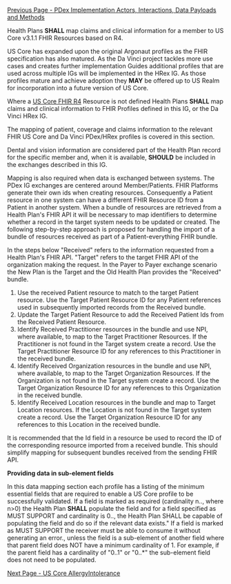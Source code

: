 [Previous Page - PDex Implementation Actors, Interactions, Data Payloads and Methods](PDexImplementationActorsInteractionsDataPayloadsandMethods.html)

Health Plans **SHALL** map claims and clinical information for a member to US Core v3.1.1 FHIR Resources based on R4.

US Core has expanded upon the original Argonaut profiles as the FHIR specification has also matured. As the Da Vinci project tackles more use cases and creates further implementation Guides additional profiles that are used across multiple IGs will be implemented in the HRex IG. As those profiles mature and achieve adoption they **MAY** be offered up to US Realm for incorporation into a future version of US Core.

Where a [US Core FHIR R4](https://www.hl7.org/fhir/us/core/index.html) Resource is not defined Health Plans **SHALL** map claims and clinical information to FHIR Profiles defined in this IG, or the Da Vinci HRex IG.

The mapping of patient, coverage and claims information to the relevant FHIR US Core and Da Vinci PDex/HRex profiles is covered in this section.

Dental and vision information are considered part of the Health Plan record for the specific member and, when it is available, **SHOULD** be included in the exchanges described in this IG.

Mapping is also required when data is exchanged between systems. The PDex IG exchanges are centered around Member/Patients. FHIR Platforms generate their own ids when creating resources. Consequently a Patient resource in one system can have a different FHIR Resource ID from a Patient in another system. When a bundle of resources are retrieved from a Health Plan's FHIR API it will be necessary to map identifiers to determine whether a record in the target system needs to be updated or created. The following step-by-step approach is proposed for handling the import of a bundle of resources received as part of a Patient-everything FHIR bundle.

In the steps below "Received" refers to the information requested from a Health Plan's FHIR API. "Target" refers to the target FHIR API of the organization making the request. In the Payer to Payer exchange scenario the New Plan is the Target and the Old Health Plan provides the "Received" bundle. 

1. Use the received Patient resource to match to the target Patient resource. Use the Target Patient Resource ID for any Patient references used in subsequently imported records from the Received bundle.
2. Update the Target Patient Resource to add the Received Patient Ids from the Received Patient Resource.
3. Identify Received Practitioner resources in the bundle and use NPI, where available, to map to the Target Practitioner Resources. If the Practitioner is not found in the Target system create a record. Use the Target Practitioner Resource ID for any references to this Practitioner in the received bundle.
4. Identify Received Organization resources in the bundle and use NPI, where available, to map to the Target Organization Resources. If the Organization is not found in the Target system create a record. Use the Target Organization Resource ID for any references to this Organization in the received bundle.
5. Identify Received Location resources in the bundle and map to Target Location resources. If the Location is not found in the Target system create a record. Use the Target Organization Resource ID for any references to this Location in the received bundle.

It is recommended that the Id field in a resource be used to record the ID of the corresponding resource imported from a received bundle. This should simplify mapping for subsequent bundles received from the sending FHIR API.

**Providing data in sub-element fields**

In this data mapping section each profile has a listing of the minimum essential fields that are required to enable a US Core profile to be successfully validated. If a field is marked as required (cardinality n.., where n>0) the Health Plan **SHALL** populate the field and for a field specified as MUST SUPPORT and cardinality is 0.., the Health Plan SHALL be capable of populating the field and do so if the relevant data exists." If a field is marked as MUST SUPPORT the receiver must be able to consume it without generating an error., unless the field is a sub-element of another field where that parent field does NOT have a minimum cardinality of 1. For example, if the parent field has a cardinality of "0..1" or "0..\*" the sub-element field does not need to be populated.




[Next Page - US Core AllergyIntolerance](USCoreAllergyIntolerance.html)
